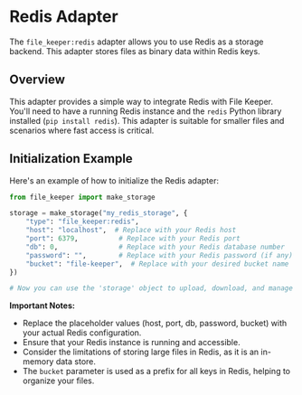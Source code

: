 # Redis Adapter

The `file_keeper:redis` adapter allows you to use Redis as a storage backend. This adapter stores files as binary data within Redis keys.

## Overview

This adapter provides a simple way to integrate Redis with File Keeper. You'll need to have a running Redis instance and the `redis` Python library installed (`pip install redis`).  This adapter is suitable for smaller files and scenarios where fast access is critical.

## Initialization Example

Here's an example of how to initialize the Redis adapter:

```python
from file_keeper import make_storage

storage = make_storage("my_redis_storage", {
    "type": "file_keeper:redis",
    "host": "localhost",  # Replace with your Redis host
    "port": 6379,          # Replace with your Redis port
    "db": 0,               # Replace with your Redis database number
    "password": "",        # Replace with your Redis password (if any)
    "bucket": "file-keeper",  # Replace with your desired bucket name
})

# Now you can use the 'storage' object to upload, download, and manage files.
```

**Important Notes:**

*   Replace the placeholder values (host, port, db, password, bucket) with your actual Redis configuration.
*   Ensure that your Redis instance is running and accessible.
*   Consider the limitations of storing large files in Redis, as it is an in-memory data store.
*   The `bucket` parameter is used as a prefix for all keys in Redis, helping to organize your files.
